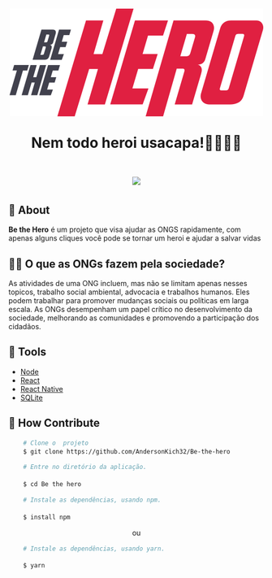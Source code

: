 <h1 align='center'>
    <img src='./frontend/src/assets/logo.svg'/>
    <p>Nem todo heroi usacapa!🦸‍♂️🦸‍♀️</p>
</h1>

<h1 align='center'>
    <img src='./image/amostra.png'/>
</h1>

## 🧧 About 

**Be the Hero** é um projeto que visa ajudar as ONGS rapidamente, com apenas alguns cliques você pode se tornar um heroi e ajudar a salvar vidas 

## 🦸‍♂️ O que as ONGs fazem pela sociedade?

As atividades de uma ONG incluem, mas não se limitam apenas nesses topicos, trabalho social ambiental, advocacia e trabalhos humanos. Eles podem trabalhar para promover mudanças sociais ou políticas em larga escala. As ONGs desempenham um papel crítico no desenvolvimento da sociedade, melhorando as comunidades e promovendo a participação dos cidadãos.


## 🔨 Tools

- [Node](https://nodejs.org/en/)
- [React](https://pt-br.reactjs.org/)
- [React Native](https://reactnative.dev/)
- [SQLite](https://www.sqlite.org/index.html)


## 🚀 How Contribute

```bash
    # Clone o  projeto
    $ git clone https://github.com/AndersonKich32/Be-the-hero
```

```bash
    # Entre no diretório da aplicação.

    $ cd Be the hero
```

```bash
    # Instale as dependências, usando npm.

    $ install npm
```

<p align='center'> ou </p>

```bash
    # Instale as dependências, usando yarn.

    $ yarn
```
